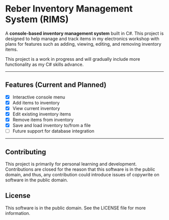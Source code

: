 # Reber Inventory Management System (RIMS)

A **console-based inventory management system** built in C#. This project is designed to help manage and track items in my electronics workshop with plans for features such as adding, viewing, editing, and removing inventory items. 

This project is a work in progress and will gradually include more functionality as my C# skills advance.

---

## Features (Current and Planned)

- [x] Interactive console menu
- [x] Add items to inventory
- [x] View current inventory
- [x] Edit existing inventory items
- [x] Remove items from inventory
- [x] Save and load inventory to/from a file
- [ ] Future support for database integration

---

## Contributing

This project is primarily for personal learning and development. Contributions are closed for the reason that this software is in the public domain, and thus, any contribution could introduce issues of copywrite on software in the public domain.

## License

This software is in the public domain. See the LICENSE file for more information.

